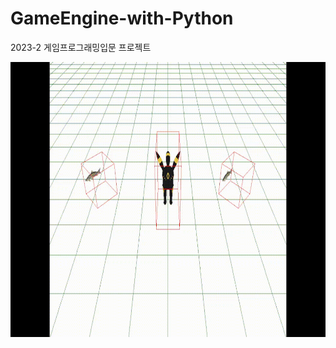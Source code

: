 # GameEngine-with-Python
2023-2 게임프로그래밍입문 프로젝트

<img src="Result.gif" width="800px" height="440px" title="px(픽셀) 크기 설정" alt="RubberDuck"></img>
